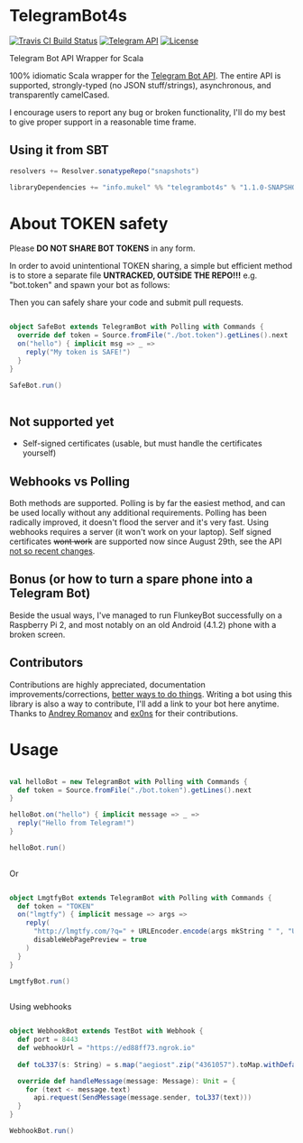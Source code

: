 # TelegramBot4s
[![Travis CI Build Status](https://travis-ci.org/mukel/telegrambot4s.svg)](https://travis-ci.org/mukel/telegrambot4s)
[![Telegram API](https://img.shields.io/badge/Telegram%20API-May%206%2C%202016-blue.svg)](https://core.telegram.org/bots/api#recent-changes)
[![License](https://img.shields.io/badge/license-Apache%202-blue.svg)](http://www.apache.org/licenses/LICENSE-2.0.html)

Telegram Bot API Wrapper for Scala

100% idiomatic Scala wrapper for the [Telegram Bot API](https://core.telegram.org/bots/api). The entire API is supported, strongly-typed (no JSON stuff/strings), asynchronous, and transparently camelCased.

I encourage users to report any bug or broken functionality, I'll do my best to give proper support in a reasonable time frame.

## Using it from SBT

```scala
resolvers += Resolver.sonatypeRepo("snapshots")

libraryDependencies += "info.mukel" %% "telegrambot4s" % "1.1.0-SNAPSHOT"
```


# About TOKEN safety
Please **DO NOT SHARE BOT TOKENS** in any form.

In order to avoid unintentional TOKEN sharing, a simple but efficient method is to store a separate file **UNTRACKED, OUTSIDE THE REPO!!!** e.g. "bot.token" and spawn your bot as follows:

Then you can safely share your code and submit pull requests.

```scala

object SafeBot extends TelegramBot with Polling with Commands {
  override def token = Source.fromFile("./bot.token").getLines().next
  on("hello") { implicit msg => _ =>
    reply("My token is SAFE!")
  }
}

SafeBot.run()
  
```

## Not supported yet
  - Self-signed certificates (usable, but must handle the certificates yourself) 

## Webhooks vs Polling
Both methods are supported.
Polling is by far the easiest method, and can be used locally without any additional requirements. Polling has been radically improved, it doesn't flood the server and it's very fast.
Using webhooks requires a server (it won't work on your laptop). Self signed certificates ~~wont work~~ are supported now since August 29th, see the API [not so recent changes](https://core.telegram.org/bots/api#recent-changes).

## Bonus (or how to turn a spare phone into a Telegram Bot)
Beside the usual ways, I've managed to run FlunkeyBot successfully on a Raspberry Pi 2, and most notably on an old Android (4.1.2) phone with a broken screen.

## Contributors
Contributions are highly appreciated, documentation improvements/corrections, [better ways to do things](https://github.com/mukel/telegrambot4s/pull/1/files). Writing a bot using this library is also a way to contribute, I'll add a link to your bot here anytime.
Thanks to [Andrey Romanov](https://github.com/drewnoff) and [ex0ns](https://github.com/ex0ns) for their contributions.


# Usage

```scala

val helloBot = new TelegramBot with Polling with Commands {
  def token = Source.fromFile("./bot.token").getLines().next
}

helloBot.on("hello") { implicit message => _ =>
  reply("Hello from Telegram!")
}

helloBot.run()
  
```

Or

```scala

object LmgtfyBot extends TelegramBot with Polling with Commands {
  def token = "TOKEN"
  on("lmgtfy") { implicit message => args =>
    reply(
      "http://lmgtfy.com/?q=" + URLEncoder.encode(args mkString " ", "UTF-8"),
      disableWebPagePreview = true
    )
  }
}

LmgtfyBot.run()
  
```

Using webhooks

```scala

object WebhookBot extends TestBot with Webhook {
  def port = 8443
  def webhookUrl = "https://ed88ff73.ngrok.io"
  
  def toL337(s: String) = s.map("aegiost".zip("4361057").toMap.withDefault(identity))

  override def handleMessage(message: Message): Unit = {
    for (text <- message.text)
      api.request(SendMessage(message.sender, toL337(text)))
  }
}

WebhookBot.run()
  
```
